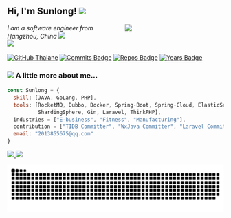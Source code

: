 <h2> Hi, I'm Sunlong! <img src="https://media.giphy.com/media/mGcNjsfWAjY5AEZNw6/giphy.gif" width="50"></h2>
<img align='right' src="https://media.giphy.com/media/M9gbBd9nbDrOTu1Mqx/giphy.gif" width="230">
<p><em>I am a software engineer from Hangzhou, China </a><img src="https://media.giphy.com/media/fYSnHlufseco8Fh93Z/giphy.gif" width="30"></br><img src="https://media.giphy.com/media/WUlplcMpOCEmTGBtBW/giphy.gif" width="30"> 
</em></p>

[![GitHub Thaiane](https://img.shields.io/github/followers/sunl888?label=follow&style=social)](https://github.com/Thaiane)
[![Commits Badge](https://badges.pufler.dev/commits/monthly/sunl888)](https://badges.pufler.dev)
[![Repos Badge](https://badges.pufler.dev/repos/sunl888)](https://badges.pufler.dev)
[![Years Badge](https://badges.pufler.dev/years/sunl888)](https://badges.pufler.dev)

### <img src="https://media.giphy.com/media/VgCDAzcKvsR6OM0uWg/giphy.gif" width="50"> A little more about me...  

```javascript
const Sunlong = { 
  skill: [JAVA, GoLang, PHP],
  tools: [RocketMQ, Dubbo, Docker, Spring-Boot, Spring-Cloud, ElasticSearch, Zookeeper,
          ShardingSphere, Gin, Laravel, ThinkPHP], 
  industries = ["E-business", "Fitness", "Manufacturing"],
  contribution = ["TIDB Committer", "WxJava Committer", "Laravel Committer"],
  email: "2013855675@qq.com"
}
```

<p align="left">
<a href="https://github.com/sunl888">
  <img height="190em" src="https://github-readme-stats-eight-theta.vercel.app/api/top-langs/?username=sunl888&layout=compact&langs_count=10&theme=jolly&count_private=true"/>
  <img height="190em" src="https://github-readme-stats-eight-theta.vercel.app/api?username=sunl888&show_icons=true&theme=jolly&include_all_commits=true&count_private=true"/>
</a>
</p>



<div align="center">
  
![Nothing](https://github.com/Platane/snk/raw/output/github-contribution-grid-snake.svg)
